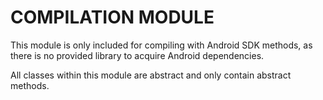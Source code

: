 # COMPILATION MODULE

This module is only included for compiling with Android SDK methods, as there is no provided library to acquire Android dependencies.

All classes within this module are abstract and only contain abstract methods.